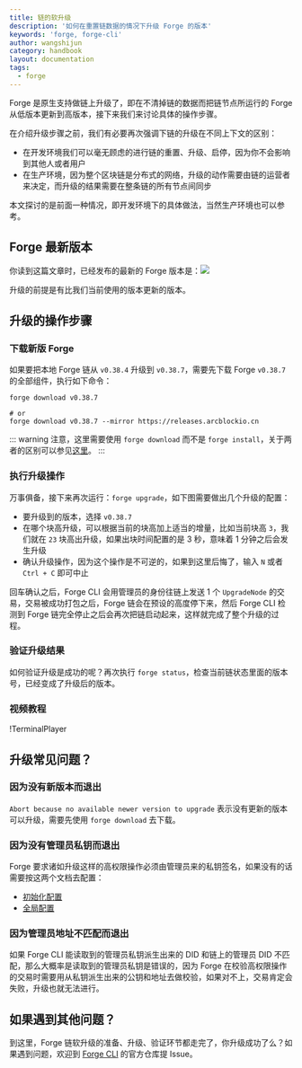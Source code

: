 ```yaml
---
title: 链的软升级
description: '如何在重置链数据的情况下升级 Forge 的版本'
keywords: 'forge, forge-cli'
author: wangshijun
category: handbook
layout: documentation
tags:
  - forge
---
```


Forge 是原生支持做链上升级了，即在不清掉链的数据而把链节点所运行的 Forge 从低版本更新到高版本，接下来我们来讨论具体的操作步骤。

在介绍升级步骤之前，我们有必要再次强调下链的升级在不同上下文的区别：

- 在开发环境我们可以毫无顾虑的进行链的重置、升级、启停，因为你不会影响到其他人或者用户
- 在生产环境，因为整个区块链是分布式的网络，升级的动作需要由链的运营者来决定，而升级的结果需要在整条链的所有节点间同步

本文探讨的是前面一种情况，即开发环境下的具体做法，当然生产环境也可以参考。

## Forge 最新版本

你读到这篇文章时，已经发布的最新的 Forge 版本是：![](https://img.shields.io/badge/dynamic/json.svg?color=red&label=forge-release&query=%24.latest&url=http%3A%2F%2Freleases.arcblock.io%2Fforge%2Flatest.json)

升级的前提是有比我们当前使用的版本更新的版本。

## 升级的操作步骤

### 下载新版 Forge

如果要把本地 Forge 链从 `v0.38.4` 升级到 `v0.38.7`，需要先下载 Forge `v0.38.7` 的全部组件，执行如下命令：

```shell
forge download v0.38.7

# or
forge download v0.38.7 --mirror https://releases.arcblockio.cn
```

::: warning
注意，这里需要使用 `forge download` 而不是 `forge install`，关于两者的区别可以参见[这里](../../4-manage-forge-release/download-install-release)。
:::

### 执行升级操作

万事俱备，接下来再次运行：`forge upgrade`，如下图需要做出几个升级的配置：

- 要升级到的版本，选择 `v0.38.7`
- 在哪个块高升级，可以根据当前的块高加上适当的增量，比如当前块高 `3`，我们就在 `23` 块高出升级，如果出块时间配置的是 3 秒，意味着 1 分钟之后会发生升级
- 确认升级操作，因为这个操作是不可逆的，如果到这里后悔了，输入 `N` 或者 `Ctrl + C` 即可中止

回车确认之后，Forge CLI 会用管理员的身份往链上发送 1 个 `UpgradeNode` 的交易，交易被成功打包之后，Forge 链会在预设的高度停下来，然后 Forge CLI 检测到 Forge 链完全停止之后会再次把链启动起来，这样就完成了整个升级的过程。

### 验证升级结果

如何验证升级是成功的呢？再次执行 `forge status`，检查当前链状态里面的版本号，已经变成了升级后的版本。

### 视频教程

!TerminalPlayer[](./images/upgrade-network.yml)

## 升级常见问题？

### 因为没有新版本而退出

`Abort because no available newer version to upgrade` 表示没有更新的版本可以升级，需要先使用 `forge download` 去下载。

### 因为没有管理员私钥而退出

Forge 要求诸如升级这样的高权限操作必须由管理员来的私钥签名，如果没有的话需要按这两个文档去配置：

- [初始化配置](../../1-introduction/initial-setup)
- [全局配置](../../9-customization/global-config)

### 因为管理员地址不匹配而退出

如果 Forge CLI 能读取到的管理员私钥派生出来的 DID 和链上的管理员 DID 不匹配，那么大概率是读取到的管理员私钥是错误的，因为 Forge 在校验高权限操作的交易时需要用从私钥派生出来的公钥和地址去做校验，如果对不上，交易肯定会失败，升级也就无法进行。

## 如果遇到其他问题？

到这里，Forge 链软升级的准备、升级、验证环节都走完了，你升级成功了么？如果遇到问题，欢迎到 [Forge CLI](https://github.com/ArcBlock/forge-cli) 的官方仓库提 Issue。
